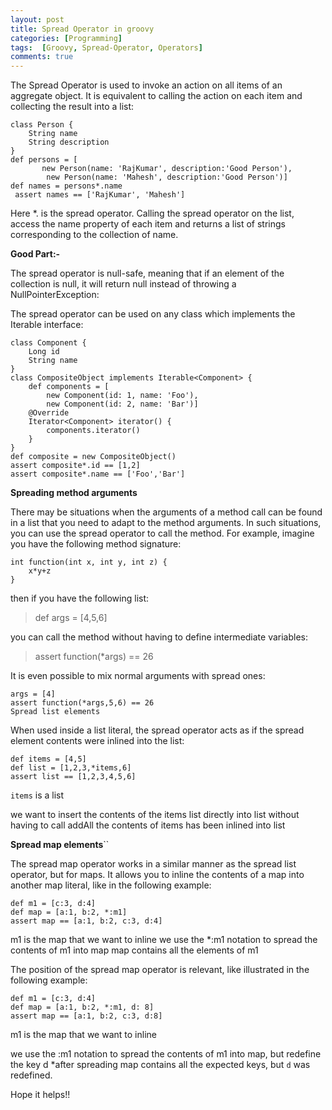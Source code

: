 ```yaml
---
layout: post
title: Spread Operator in groovy
categories: [Programming]
tags:  [Groovy, Spread-Operator, Operators]
comments: true
---
```


The Spread Operator is used to invoke an action on all items of an aggregate object. It is equivalent to calling the action on each item and collecting the result into a list:

	class Person {
		String name
		String description
	}
	def persons = [
		   new Person(name: 'RajKumar', description:'Good Person'),
			new Person(name: 'Mahesh', description:'Good Person')]
	def names = persons*.name
	 assert names == ['RajKumar', 'Mahesh']  
  
Here *. is the spread operator. Calling the spread operator on the list, access the name property of each item and returns a list of strings corresponding to the collection of name.

__Good Part:-__

The spread operator is null-safe, meaning that if an element of the collection is null, it will return null instead of throwing a NullPointerException:

The spread operator can be used on any class which implements the Iterable interface:

	class Component {
		Long id
		String name
	}
	class CompositeObject implements Iterable<Component> {
		def components = [
			new Component(id: 1, name: 'Foo'),
			new Component(id: 2, name: 'Bar')]
		@Override
		Iterator<Component> iterator() {
			components.iterator()
		}
	}
	def composite = new CompositeObject()
	assert composite*.id == [1,2]
	assert composite*.name == ['Foo','Bar']

__Spreading method arguments__

There may be situations when the arguments of a method call can be found in a list that you need to adapt to the method arguments. In such situations, you can use the spread operator to call the method. For example, imagine you have the following method signature:

	int function(int x, int y, int z) {
		x*y+z
	}

then if you have the following list:

>def args = [4,5,6]

you can call the method without having to define intermediate variables:

>assert function(*args) == 26

It is even possible to mix normal arguments with spread ones:
	
	args = [4]
	assert function(*args,5,6) == 26
	Spread list elements

When used inside a list literal, the spread operator acts as if the spread element contents were inlined into the list:

	def items = [4,5]                     
	def list = [1,2,3,*items,6]           
	assert list == [1,2,3,4,5,6]           

`items` is a list

we want to insert the contents of the items list directly into list without having to call addAll
the contents of items has been inlined into list

__Spread map elements__``

The spread map operator works in a similar manner as the spread list operator, but for maps. It allows you to inline the contents of a map into another map literal, like in the following example:

	def m1 = [c:3, d:4]                 
	def map = [a:1, b:2, *:m1]           
	assert map == [a:1, b:2, c:3, d:4]    

m1 is the map that we want to inline
we use the *:m1 notation to spread the contents of m1 into map
map contains all the elements of m1

The position of the spread map operator is relevant, like illustrated in the following example:

	def m1 = [c:3, d:4]                 
	def map = [a:1, b:2, *:m1, d: 8]     
	assert map == [a:1, b:2, c:3, d:8]    

m1 is the map that we want to inline

we use the :m1 notation to spread the contents of m1 into map, but redefine the key d *after spreading
map contains all the expected keys, but `d` was redefined.

Hope it helps!!
